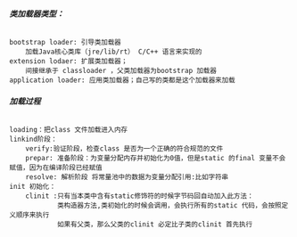 ###### **类加载器类型：**
    bootstrap loader: 引导类加载器
        加载Java核心类库（jre/lib/rt） C/C++ 语言来实现的
    extension lodaer: 扩展类加载器；
        间接继承于 classloader ，父类加载器为bootstrap 加载器
    application loader: 应用类加载器；自己写的类都是这个加载器来加载
###### **加载过程**
    loading：把class 文件加载进入内存
    linkind阶段：
        verify:验证阶段，检查class 是否为一个正确的符合规范的文件
        prepar: 准备阶段：为变量分配内存并初始化为0值，但是static 的final 变量不会赋值，因为在编译阶段已经赋值
        resolve: 解析阶段 将常量池中的数据为变量分配引用:比如字符串
    init 初始化：
        clinit :只有当本类中含有static修饰符的时候字节码回自动加入此方法：
                类构造器方法,类初始化的时候会调用，会执行所有的static 代码，会按照定义顺序来执行
                如果有父类，那么父类的clinit 必定比子类的clinit 首先执行
    
    